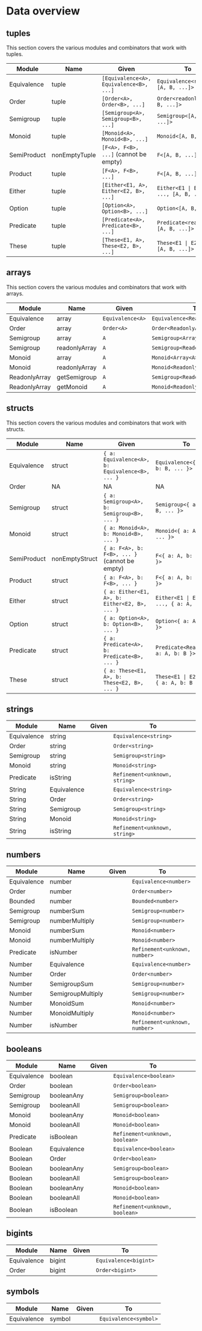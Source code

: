 # Data overview

## tuples

This section covers the various modules and combinators that work with tuples.

| Module      | Name          | Given                                   | To                                     |
| ----------- | ------------- | --------------------------------------- | -------------------------------------- |
| Equivalence | tuple         | `[Equivalence<A>, Equivalence<B>, ...]` | `Equivalence<readonly [A, B, ...]>`    |
| Order       | tuple         | `[Order<A>, Order<B>, ...]`             | `Order<readonly [A, B, ...]>`          |
| Semigroup   | tuple         | `[Semigroup<A>, Semigroup<B>, ...]`     | `Semigroup<[A, B, ...]>`               |
| Monoid      | tuple         | `[Monoid<A>, Monoid<B>, ...]`           | `Monoid<[A, B, ...]>`                  |
| SemiProduct | nonEmptyTuple | `[F<A>, F<B>, ...]` (cannot be empty)   | `F<[A, B, ...]>`                       |
| Product     | tuple         | `[F<A>, F<B>, ...]`                     | `F<[A, B, ...]>`                       |
| Either      | tuple         | `[Either<E1, A>, Either<E2, B>, ...]`   | `Either<E1 \| E2 \| ..., [A, B, ...]>` |
| Option      | tuple         | `[Option<A>, Option<B>, ...]`           | `Option<[A, B, ...]>`                  |
| Predicate   | tuple         | `[Predicate<A>, Predicate<B>, ...]`     | `Predicate<readonly [A, B, ...]>`      |
| These       | tuple         | `[These<E1, A>, These<E2, B>, ...]`     | `These<E1 \| E2 \| ..., [A, B, ...]>`  |

## arrays

This section covers the various modules and combinators that work with arrays.

| Module        | Name          | Given            | To                              |
| ------------- | ------------- | ---------------- | ------------------------------- |
| Equivalence   | array         | `Equivalence<A>` | `Equivalence<ReadonlyArray<A>>` |
| Order         | array         | `Order<A>`       | `Order<ReadonlyArray<A>>`       |
| Semigroup     | array         | `A`              | `Semigroup<Array<A>>`           |
| Semigroup     | readonlyArray | `A`              | `Semigroup<ReadonlyArray<A>>`   |
| Monoid        | array         | `A`              | `Monoid<Array<A>>`              |
| Monoid        | readonlyArray | `A`              | `Monoid<ReadonlyArray<A>>`      |
| ReadonlyArray | getSemigroup  | `A`              | `Semigroup<ReadonlyArray<A>>`   |
| ReadonlyArray | getMonoid     | `A`              | `Monoid<ReadonlyArray<A>>`      |

## structs

This section covers the various modules and combinators that work with structs.

| Module      | Name           | Given                                           | To                                        |
| ----------- | -------------- | ----------------------------------------------- | ----------------------------------------- |
| Equivalence | struct         | `{ a: Equivalence<A>, b: Equivalence<B>, ... }` | `Equivalence<{ a: A, b: B, ... }>`        |
| Order       | NA             | NA                                              | NA                                        |
| Semigroup   | struct         | `{ a: Semigroup<A>, b: Semigroup<B>, ... }`     | `Semigroup<{ a: A, b: B, ... }>`          |
| Monoid      | struct         | `{ a: Monoid<A>, b: Monoid<B>, ... }`           | `Monoid<{ a: A, b: B, ... }>`             |
| SemiProduct | nonEmptyStruct | `{ a: F<A>, b: F<B>, ... }` (cannot be empty)   | `F<{ a: A, b: B, ... }>`                  |
| Product     | struct         | `{ a: F<A>, b: F<B>, ... }`                     | `F<{ a: A, b: B, ... }>`                  |
| Either      | struct         | `{ a: Either<E1, A>, b: Either<E2, B>, ... }`   | `Either<E1 \| E2 \| ..., { a: A, b: B }>` |
| Option      | struct         | `{ a: Option<A>, b: Option<B>, ... }`           | `Option<{ a: A, b: B }>`                  |
| Predicate   | struct         | `{ a: Predicate<A>, b: Predicate<B>, ... }`     | `Predicate<Readonly<{ a: A, b: B }>>`     |
| These       | struct         | `{ a: These<E1, A>, b: These<E2, B>, ... }`     | `These<E1 \| E2 \| ..., { a: A, b: B }>`  |

## strings

| Module      | Name        | Given | To                            |
| ----------- | ----------- | ----- | ----------------------------- |
| Equivalence | string      |       | `Equivalence<string>`         |
| Order       | string      |       | `Order<string>`               |
| Semigroup   | string      |       | `Semigroup<string>`           |
| Monoid      | string      |       | `Monoid<string>`              |
| Predicate   | isString    |       | `Refinement<unknown, string>` |
| String      | Equivalence |       | `Equivalence<string>`         |
| String      | Order       |       | `Order<string>`               |
| String      | Semigroup   |       | `Semigroup<string>`           |
| String      | Monoid      |       | `Monoid<string>`              |
| String      | isString    |       | `Refinement<unknown, string>` |

## numbers

| Module      | Name              | Given | To                            |
| ----------- | ----------------- | ----- | ----------------------------- |
| Equivalence | number            |       | `Equivalence<number>`         |
| Order       | number            |       | `Order<number>`               |
| Bounded     | number            |       | `Bounded<number>`             |
| Semigroup   | numberSum         |       | `Semigroup<number>`           |
| Semigroup   | numberMultiply    |       | `Semigroup<number>`           |
| Monoid      | numberSum         |       | `Monoid<number>`              |
| Monoid      | numberMultiply    |       | `Monoid<number>`              |
| Predicate   | isNumber          |       | `Refinement<unknown, number>` |
| Number      | Equivalence       |       | `Equivalence<number>`         |
| Number      | Order             |       | `Order<number>`               |
| Number      | SemigroupSum      |       | `Semigroup<number>`           |
| Number      | SemigroupMultiply |       | `Semigroup<number>`           |
| Number      | MonoidSum         |       | `Monoid<number>`              |
| Number      | MonoidMultiply    |       | `Monoid<number>`              |
| Number      | isNumber          |       | `Refinement<unknown, number>` |

## booleans

| Module      | Name        | Given | To                             |
| ----------- | ----------- | ----- | ------------------------------ |
| Equivalence | boolean     |       | `Equivalence<boolean>`         |
| Order       | boolean     |       | `Order<boolean>`               |
| Semigroup   | booleanAny  |       | `Semigroup<boolean>`           |
| Semigroup   | booleanAll  |       | `Semigroup<boolean>`           |
| Monoid      | booleanAny  |       | `Monoid<boolean>`              |
| Monoid      | booleanAll  |       | `Monoid<boolean>`              |
| Predicate   | isBoolean   |       | `Refinement<unknown, boolean>` |
| Boolean     | Equivalence |       | `Equivalence<boolean>`         |
| Boolean     | Order       |       | `Order<boolean>`               |
| Boolean     | booleanAny  |       | `Semigroup<boolean>`           |
| Boolean     | booleanAll  |       | `Semigroup<boolean>`           |
| Boolean     | booleanAny  |       | `Monoid<boolean>`              |
| Boolean     | booleanAll  |       | `Monoid<boolean>`              |
| Boolean     | isBoolean   |       | `Refinement<unknown, boolean>` |

## bigints

| Module      | Name   | Given | To                    |
| ----------- | ------ | ----- | --------------------- |
| Equivalence | bigint |       | `Equivalence<bigint>` |
| Order       | bigint |       | `Order<bigint>`       |

## symbols

| Module      | Name   | Given | To                    |
| ----------- | ------ | ----- | --------------------- |
| Equivalence | symbol |       | `Equivalence<symbol>` |

